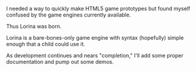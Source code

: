 I needed a way to quickly make HTML5 game prototypes but found myself confused by the game engines currently available.

Thus Lorina was born.

Lorina is a bare-bones-only game engine with syntax (hopefully) simple enough that a child could use it.

As development continues and nears "completion," I'll add some proper documentation and pump out some demos.
